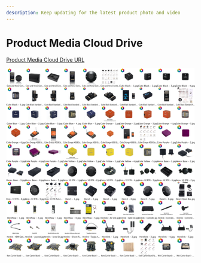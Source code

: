 ```yaml
---
description: Keep updating for the latest product photo and video
---
```


# Product Media Cloud Drive

[Product Media Cloud Drive URL](https://drive.google.com/drive/u/1/folders/1fADm2Tj38QvtiDjS4tQqmLIE8DpDAARW)

![](../.gitbook/assets/cubepilot-product-contact-sheet.jpg)

